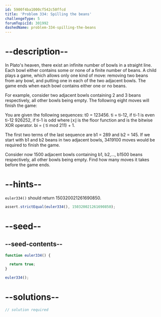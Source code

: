 ```yaml
---
id: 5900f4ba1000cf542c50ffcd
title: 'Problem 334: Spilling the beans'
challengeType: 5
forumTopicId: 301992
dashedName: problem-334-spilling-the-beans
---
```


# --description--

In Plato's heaven, there exist an infinite number of bowls in a straight line. Each bowl either contains some or none of a finite number of beans. A child plays a game, which allows only one kind of move: removing two beans from any bowl, and putting one in each of the two adjacent bowls. The game ends when each bowl contains either one or no beans.

For example, consider two adjacent bowls containing 2 and 3 beans respectively, all other bowls being empty. The following eight moves will finish the game:

<!-- TODO Use MathJax and re-write from projecteuler.net -->

You are given the following sequences: t0 = 123456. ti = ti-12, if ti-1 is even ti-12 926252, if ti-1 is odd where ⌊x⌋ is the floor function and is the bitwise XOR operator. bi = ( ti mod 211) + 1.

The first two terms of the last sequence are b1 = 289 and b2 = 145. If we start with b1 and b2 beans in two adjacent bowls, 3419100 moves would be required to finish the game.

Consider now 1500 adjacent bowls containing b1, b2,..., b1500 beans respectively, all other bowls being empty. Find how many moves it takes before the game ends.

# --hints--

`euler334()` should return 150320021261690850.

```js
assert.strictEqual(euler334(), 150320021261690850);
```

# --seed--

## --seed-contents--

```js
function euler334() {

  return true;
}

euler334();
```

# --solutions--

```js
// solution required
```
